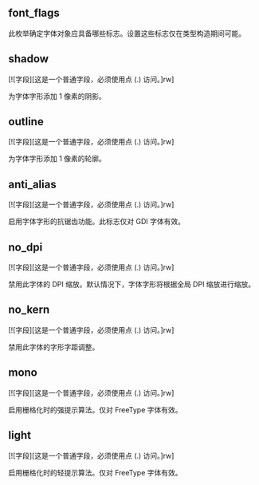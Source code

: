 ## font_flags

此枚举确定字体对象应具备哪些标志。设置这些标志仅在类型构造期间可能。

## shadow

[![字段][这是一个普通字段，必须使用点 (.) 访问。]rw]

为字体字形添加 1 像素的阴影。

## outline

[![字段][这是一个普通字段，必须使用点 (.) 访问。]rw]

为字体字形添加 1 像素的轮廓。

## anti_alias

[![字段][这是一个普通字段，必须使用点 (.) 访问。]rw]

启用字体字形的抗锯齿功能。此标志仅对 GDI 字体有效。

## no_dpi

[![字段][这是一个普通字段，必须使用点 (.) 访问。]rw]

禁用此字体的 DPI 缩放。默认情况下，字体字形将根据全局 DPI 缩放进行缩放。

## no_kern

[![字段][这是一个普通字段，必须使用点 (.) 访问。]rw]

禁用此字体的字形字距调整。

## mono

[![字段][这是一个普通字段，必须使用点 (.) 访问。]rw]

启用栅格化时的强提示算法。仅对 FreeType 字体有效。

## light

[![字段][这是一个普通字段，必须使用点 (.) 访问。]rw]

启用栅格化时的轻提示算法。仅对 FreeType 字体有效。